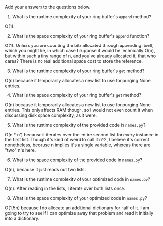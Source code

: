 Add your answers to the questions below.

1. What is the runtime complexity of your ring buffer's `append` method?

O(1).

2. What is the space complexity of your ring buffer's `append` function?

O(1). Unless you are counting the bits allocated through appending itself, which you might be, in which case I suppose it would be technically O(n), but within such a tiny range of n, and you've already allocated it, that who cares? There is no real additional space cost to store the reference.

3. What is the runtime complexity of your ring buffer's `get` method?

O(n) because it temporarily allocates a new list to use for purging None entries.

4. What is the space complexity of your ring buffer's `get` method?

O(n) because it temporarily allocates a new list to use for purging None entries. This only affects RAM though, so I would not even count it when discussing disk space complexity, as it were.


5. What is the runtime complexity of the provided code in `names.py`?

O(n * n') because it iterates over the entire second list for every instance in the first list. Though it's kind of weird to call it n^2, I believe it's correct nonetheless, because n implies it's a single variable, whereas there are "two" n's here.

6. What is the space complexity of the provided code in `names.py`?

O(n), because it just reads out two lists.

7. What is the runtime complexity of your optimized code in `names.py`?

O(n). After reading in the lists, I iterate over both lists once.

8. What is the space complexity of your optimized code in `names.py`?

O(1.5n) because I do allocate an additional dictionary for half of it. I am going to try to see if I can optimize away that problem and read it initially into a dictionary.